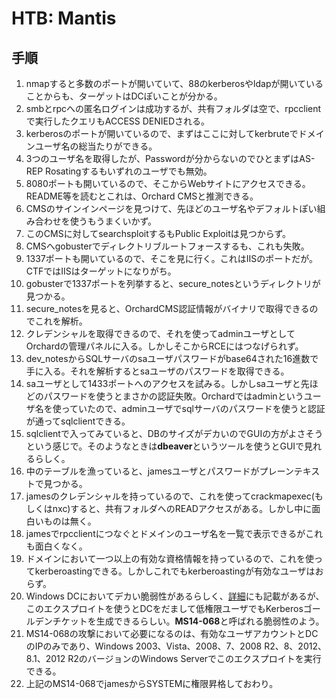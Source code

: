 # HTB: Mantis


## 手順

1. nmapすると多数のポートが開いていて、88のkerberosやldapが開いていることからも、ターゲットはDCぽいことが分かる。
2. smbとrpcへの匿名ログインは成功するが、共有フォルダは空で、rpcclientで実行したクエリもACCESS DENIEDされる。
3. kerberosのポートが開いているので、まずはここに対してkerbruteでドメインユーザ名の総当たりができる。
4. 3つのユーザ名を取得したが、Passwordが分からないのでひとまずはAS-REP Rosatingするもいずれのユーザでも無効。
5. 8080ポートも開いているので、そこからWebサイトにアクセスできる。README等を読むとこれは、Orchard CMSと推測できる。
6. CMSのサインインページを見つけて、先ほどのユーザ名やデフォルトぽい組み合わせを使うもうまくいかず。
7. このCMSに対してsearchsploitするもPublic Exploitは見つからず。
8. CMSへgobusterでディレクトリブルートフォースするも、これも失敗。
9. 1337ポートも開いているので、そこを見に行く。これはIISのポートだが。CTFではIISはターゲットになりがち。
10. gobusterで1337ポートを列挙すると、secure_notesというディレクトリが見つかる。
11. secure_notesを見ると、OrchardCMS認証情報がバイナリで取得できるのでこれを解析。
12. クレデンシャルを取得できるので、それを使ってadminユーザとしてOrchardの管理パネルに入る。しかしそこからRCEにはつなげられず。
13. dev_notesからSQLサーバのsaユーザパスワードがbase64された16進数で手に入る。それを解析するとsaユーザのパスワードを取得できる。
14. saユーザとして1433ポートへのアクセスを試みる。しかしsaユーザと先ほどのパスワードを使うとまさかの認証失敗。Orchardではadminというユーザ名を使っていたので、adminユーザでsqlサーバのパスワードを使うと認証が通ってsqlclientできる。
15. sqlclientで入ってみていると、DBのサイズがデカいのでGUIの方がよさそうという感じで。そのようなときは**dbeaver**というツールを使うとGUIで見れるらしく。
16. 中のテーブルを漁っていると、jamesユーザとパスワードがプレーンテキストで見つかる。
17. jamesのクレデンシャルを持っているので、これを使ってcrackmapexec(もしくはnxc)すると、共有フォルダへのREADアクセスがある。しかし中に面白いものは無く。
18. jamesでrpcclientにつなぐとドメインのユーザ名を一覧で表示できるがこれも面白くなく。
19. ドメインにおいて一つ以上の有効な資格情報を持っているので、これを使ってkerberoastingできる。しかしこれでもkerberoastingが有効なユーザはおらず。
20. Windows DCにおいてデカい脆弱性があるらしく、[詳細](https://wizard32.net/blog/knock-and-pass-kerberos-exploitation.html)にも記載があるが、このエクスプロイトを使うとDCをだまして低権限ユーザでもKerberosゴールデンチケットを生成できるらしい。**MS14-068**と呼ばれる脆弱性のよう。
21. MS14-068の攻撃において必要になるのは、有効なユーザアカウントとDCのIPのみであり、Windows 2003、Vista、2008、7、2008 R2、8、2012、8.1、2012 R2のバージョンのWindows Serverでこのエクスプロイトを実行できる。
22. 上記のMS14-068でjamesからSYSTEMに権限昇格しておわり。
